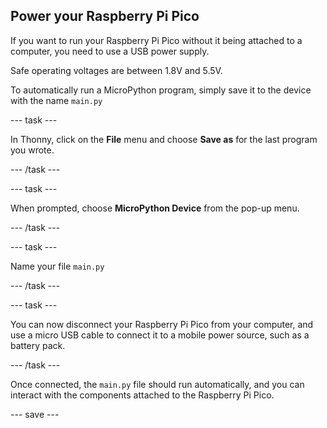 ## Power your Raspberry Pi Pico

If you want to run your Raspberry Pi Pico without it being attached to a computer, you need to use a USB power supply.

Safe operating voltages are between 1.8V and 5.5V.

To automatically run a MicroPython program, simply save it to the device with the name `main.py`

--- task ---

In Thonny, click on the **File** menu and choose **Save as** for the last program you wrote.

--- /task ---

--- task ---

When prompted, choose **MicroPython Device** from the pop-up menu.

--- /task ---

--- task ---

Name your file `main.py`

--- /task ---

--- task ---

You can now disconnect your Raspberry Pi Pico from your computer, and use a micro USB cable to connect it to a mobile power source, such as a battery pack.

--- /task ---

Once connected, the `main.py` file should run automatically, and you can interact with the components attached to the Raspberry Pi Pico.

--- save ---
